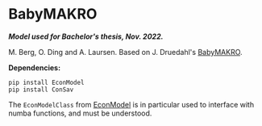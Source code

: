 # BabyMAKRO

***Model used for Bachelor's thesis, Nov. 2022.***

M. Berg, O. Ding and A. Laursen.
Based on J. Druedahl's [BabyMAKRO](https://github.com/JeppeDruedahl/BabyMAKRO).

**Dependencies:**

```
pip install EconModel
pip install ConSav
```

The `EconModelClass` from [EconModel](https://github.com/NumEconCopenhagen/EconModel) is in particular used to interface with numba functions, and must be understood.
